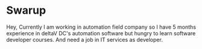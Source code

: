 # Swarup
Hey, Currently I am working in automation field company so I have 5 months experience in deltaV DC's automation software but hungry to learn software developer courses.
And need a job in IT services as developer.
